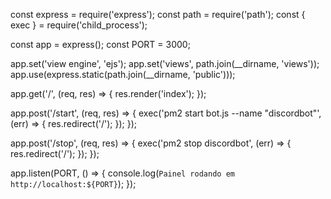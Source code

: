 const express = require('express');
const path = require('path');
const { exec } = require('child_process');

const app = express();
const PORT = 3000;

app.set('view engine', 'ejs');
app.set('views', path.join(__dirname, 'views'));
app.use(express.static(path.join(__dirname, 'public')));

app.get('/', (req, res) => {
  res.render('index');
});

app.post('/start', (req, res) => {
  exec('pm2 start bot.js --name "discordbot"', (err) => {
    res.redirect('/');
  });
});

app.post('/stop', (req, res) => {
  exec('pm2 stop discordbot', (err) => {
    res.redirect('/');
  });
});

app.listen(PORT, () => {
  console.log(`Painel rodando em http://localhost:${PORT}`);
});
